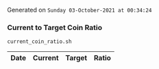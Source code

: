 Generated on `Sunday 03-October-2021 at 00:34:24`

### Current to Target Coin Ratio
`current_coin_ratio.sh`

Date|Current|Target|Ratio
---|---|---|---
